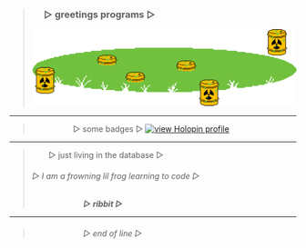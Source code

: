 > ### &emsp; ▷ greetings programs ▷
> ![](pnd.png)

------

> &emsp; &emsp; &emsp; &emsp; ▷ some badges ▷
[![view Holopin profile](https://holopin.me/frowningfrog)](https://holopin.io/@frowningfrog)

------

> &emsp; &ensp; ▷ just living in the database ▷
> ###### ▷ I am a frowning lil frog learning to code ▷   
> &emsp; &emsp; &emsp; &emsp; &emsp; ***▷ ribbit ▷***

------

> ###### &emsp; &emsp; &emsp; &emsp; &emsp; ▷ end of line ▷